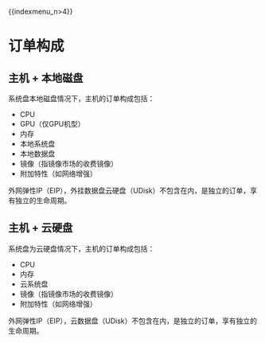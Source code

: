 {{indexmenu_n>4}}

# 订单构成

## 主机 + 本地磁盘

系统盘本地磁盘情况下，主机的订单构成包括：

  - CPU
  - GPU（仅GPU机型）
  - 内存
  - 本地系统盘
  - 本地数据盘
  - 镜像（指镜像市场的收费镜像）
  - 附加特性（如网络增强）

外网弹性IP（EIP），外挂数据盘云硬盘（UDisk）不包含在内，是独立的订单，享有独立的生命周期。

## 主机 + 云硬盘

系统盘为云硬盘情况下，主机的订单构成包括：

  - CPU
  - 内存
  - 云系统盘
  - 镜像（指镜像市场的收费镜像）
  - 附加特性（如网络增强）

外网弹性IP（EIP），云数据盘（UDisk）不包含在内，是独立的订单，享有独立的生命周期。
